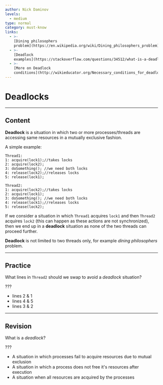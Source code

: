 ```yaml
---
author: Nick Daminov
levels:
  - medium
type: normal
category: must-know
links:
  - >-
    [Dining philosophers
    problem](https://en.wikipedia.org/wiki/Dining_philosophers_problem){website}
  - >-
    [Deadlock
    examples](https://stackoverflow.com/questions/34512/what-is-a-deadlock){website}
  - >-
    [More on Deadlock
    conditions](http://wikieducator.org/Necessary_conditions_for_deadlock){website}
---
```


# Deadlocks


---

## Content

**Deadlock** is a situation in which two or more processes/threads are accessing same resources in a mutually exclusive fashion.

A simple example:

    Thread1:
    1: acquire(lock1);//takes locks
    2: acquire(lock2);
    3: doSomething(); //we need both locks
    4: release(lock2);//releases locks
    5: release(lock1);

    Thread2:
    1: acquire(lock2);//takes locks
    2: acquire(lock1);
    3: doSomething(); //we need both locks
    4: release(lock1);//releases locks
    5: release(lock2);

If we consider a situation in which `Thread1` acquires `lock1` and then `Thread2` acquires `lock2` (this can happen as these actions are not synchronized), then we end up in a **deadlock** situation as none of the two threads can proceed further.

**Deadlock** is not limited to two threads only, for example *dining philosophers* problem.


---

## Practice

What lines in `Thread2` should we swap to avoid a *deadlock* situation?

???

* lines 2 & 1
* lines 4 & 5
* lines 3 & 2


---

## Revision

What is a *deadlock*?

???

* A situation in which processes fail to acquire resources due to mutual exclusion
* A situation in which a process does not free it's resources after execution
* A situation when all resources are acquired by the processes
